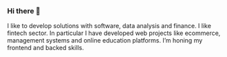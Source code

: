 ### Hi there 👋

I like to develop solutions with software, data analysis and finance. I like fintech sector.
In particular I have developed web projects like ecommerce, management systems and online education platforms. 
I’m honing my frontend and backed skills.

<!--
**sergio-gonzalez-sainz/sergio-gonzalez-sainz** is a ✨ _special_ ✨ repository because its `README.md` (this file) appears on your GitHub profile.

Here are some ideas to get you started:

- 🔭 I’m currently working on ...
- 🌱 I’m currently learning ...
- 👯 I’m looking to collaborate on ...
- 🤔 I’m looking for help with ...
- 💬 Ask me about ...
- 📫 How to reach me: ...
- 😄 Pronouns: ...
- ⚡ Fun fact: ...
-->
